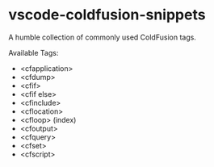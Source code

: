 # vscode-coldfusion-snippets
A humble collection of commonly used ColdFusion tags.

Available Tags:

-	&lt;cfapplication&gt;
-	&lt;cfdump&gt;
-	&lt;cfif&gt;
-	&lt;cfif else&gt;
-	&lt;cfinclude&gt;
-	&lt;cflocation&gt;
-	&lt;cfloop&gt; (index)
-	&lt;cfoutput&gt;
-	&lt;cfquery&gt;
-	&lt;cfset&gt;
-	&lt;cfscript&gt;
